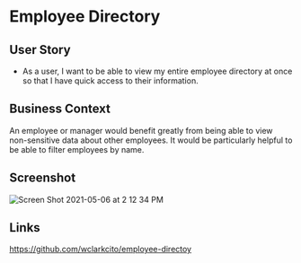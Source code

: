 # Employee Directory

## User Story

- As a user, I want to be able to view my entire employee directory at once so that I have quick access to their information.

## Business Context

An employee or manager would benefit greatly from being able to view non-sensitive data about other employees. It would be particularly helpful to be able to filter employees by name.

## Screenshot

![Screen Shot 2021-05-06 at 2 12 34 PM](https://user-images.githubusercontent.com/73144564/117366121-2760e400-ae75-11eb-845d-dee47e8d9463.png)

## Links

https://github.com/wclarkcito/employee-directoy
